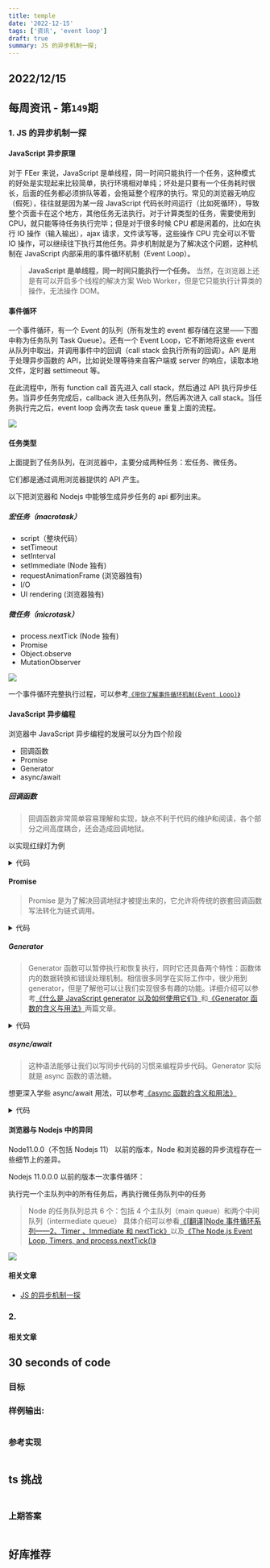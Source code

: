 ```yaml
---
title: temple
date: '2022-12-15'
tags: ['资讯', 'event loop']
draft: true
summary: JS 的异步机制一探;
---
```


<TOCInline toc={props.toc} asDisclosure toHeading={3} />

## 2022/12/15

## 每周资讯 - 第`149`期

### 1. JS 的异步机制一探

#### JavaScript 异步原理

对于 FEer 来说，JavaScript 是单线程，同一时间只能执行一个任务，这种模式的好处是实现起来比较简单，执行环境相对单纯；坏处是只要有一个任务耗时很长，后面的任务都必须排队等着，会拖延整个程序的执行。常见的浏览器无响应（假死），往往就是因为某一段 JavaScript 代码长时间运行（比如死循环），导致整个页面卡在这个地方，其他任务无法执行。对于计算类型的任务，需要使用到 CPU，就只能等待任务执行完毕；但是对于很多时候 CPU 都是闲着的，比如在执行 IO 操作（输入输出），ajax 请求，文件读写等，这些操作 CPU 完全可以不管 IO 操作，可以继续往下执行其他任务。异步机制就是为了解决这个问题，这种机制在 JavaScript 内部采用的事件循环机制（Event Loop）。

> **JavaScript 是单线程，同一时间只能执行一个任务。**
> 当然，在浏览器上还是有可以开启多个线程的解决方案 Web Worker，但是它只能执行计算类的操作，无法操作 DOM。

#### 事件循环

一个事件循环，有一个 Event 的队列（所有发生的 event 都存储在这里——下图中称为任务队列 Task Queue）。还有一个 Event Loop，它不断地将这些 event 从队列中取出，并调用事件中的回调（call stack 会执行所有的回调）。API 是用于处理异步函数的 API，比如说处理等待来自客户端或 server 的响应，读取本地文件，定时器 settimeout 等。

在此流程中，所有 function call 首先进入 call stack，然后通过 API 执行异步任务。当异步任务完成后，callback 进入任务队列，然后再次进入 call stack。当任务执行完之后，event loop 会再次去 task queue 重复上面的流程。

![](https://mmbiz.qpic.cn/mmbiz_png/lP9iauFI73z9nsZj5INI8dx15O06eZQoFaiald0XJ5qs8X6RctAazwKY9LAmujqO1NEhgh5XgaAtpt4GHTYVcFAA/640?wx_fmt=png&wxfrom=5&wx_lazy=1&wx_co=1)

#### 任务类型

上面提到了任务队列，在浏览器中，主要分成两种任务：宏任务、微任务。

它们都是通过调用浏览器提供的 API 产生。

以下把浏览器和 Nodejs 中能够生成异步任务的 api 都列出来。

##### 宏任务（macrotask）

- script（整块代码）
- setTimeout
- setInterval
- setImmediate (Node 独有)
- requestAnimationFrame (浏览器独有)
- I/O
- UI rendering (浏览器独有)

##### 微任务（microtask）

- process.nextTick (Node 独有)
- Promise
- Object.observe
- MutationObserver

![](https://mmbiz.qpic.cn/mmbiz_png/lP9iauFI73z9nsZj5INI8dx15O06eZQoFFzibXM5W27sUyuIKJmLklFiaEzOaJeTLTuGtSTsmOLZoible8R4v9qhZQ/640?wx_fmt=png&wxfrom=5&wx_lazy=1&wx_co=1)

一个事件循环完整执行过程，可以参考[`《带你了解事件循环机制(Event Loop)》`](https://blog.csdn.net/weixin_52092151/article/details/119788483)

#### JavaScript 异步编程

浏览器中 JavaScript 异步编程的发展可以分为四个阶段

- 回调函数
- Promise
- Generator
- async/await

##### 回调函数

> 回调函数非常简单容易理解和实现，缺点不利于代码的维护和阅读，各个部分之间高度耦合，还会造成回调地狱。

以实现红绿灯为例

<details>
  <summary>代码</summary>

```js
function red() {
  console.log('red')
}

function green() {
  console.log('green')
}

function yellow() {
  console.log('yellow')
}

const task = (timer, light, callback) => {
  setTimout(() => {
    switch (light) {
      case 'red':
        red()
        break
      case 'green':
        green()
        break
      case 'yellow':
        yellow()
        break
    }
    callback()
  }, timer)
}

const work = () => {
  task(3000, 'red', () => {
    task(1000, 'green', () => {
      task(2000, 'yellow', work)
    })
  })
}
work()
```

</details>

#### Promise

> Promise 是为了解决回调地狱才被提出来的，它允许将传统的嵌套回调函数写法转化为链式调用。

<details>
  <summary>代码</summary>

```js
function red() {
  console.log('red')
}

function green() {
  console.log('green')
}

function yellow() {
  console.log('yellow')
}

const task = (timer, light, callback) => {
  setTimout(() => {
    switch (light) {
      case 'red':
        red()
        break
      case 'green':
        green()
        break
      case 'yellow':
        yellow()
        break
    }
    callback()
  }, timer)
}

const work = () => {
  task(3000, 'red', () => {
    task(1000, 'green', () => {
      task(2000, 'yellow', work)
    })
  })
}
work()
```

</details>

##### Generator

> Generator 函数可以暂停执行和恢复执行，同时它还具备两个特性：函数体内的数据转换和错误处理机制。相信很多同学在实际工作中，很少用到 generator，但是了解他可以让我们实现很多有趣的功能。详细介绍可以参考[《什么是 JavaScript generator 以及如何使用它们》](https://zhuanlan.zhihu.com/p/45599048)和[《Generator 函数的含义与用法》](https://www.ruanyifeng.com/blog/2015/04/generator.html)两篇文章。

<details>
  <summary>代码</summary>

```js
const generator = function* () {
  yield promiseLight(3000, 'red')
  yield promiseLight(1000, 'green')
  yield promiseLight(2000, 'yellow')
  yield generator()
}

const generatorObj = generator()
generatorObj.next()
generatorObj.next()
generatorObj.next()
```

</details>

##### async/await

> 这种语法能够让我们以写同步代码的习惯来编程异步代码。Generator 实际就是 async 函数的语法糖。

想更深入学些 async/await 用法，可以参考[《async 函数的含义和用法》](https://www.ruanyifeng.com/blog/2015/05/async.html)

<details>
  <summary>代码</summary>

```js
const asyncTask = async () => {
  await promiseLight(3000, 'red')
  await promiseLight(1000, 'green')
  await promiseLight(2000, 'yellow')
}
asyncTask()
```

</details>

#### 浏览器与 Nodejs 中的异同

Node11.0.0（不包括 Nodejs 11） 以前的版本，Node 和浏览器的异步流程存在一些细节上的差异。

Nodejs 11.0.0.0 以前的版本一次事件循环：

执行完一个主队列中的所有任务后，再执行微任务队列中的任务

> Node 的任务队列总共 6 个：包括 4 个主队列（main queue）和两个中间队列（intermediate queue）
> 具体介绍可以参看[《[翻译]Node 事件循环系列——2、Timer 、Immediate 和 nextTick》](https://zhuanlan.zhihu.com/p/87579819)以及[《The Node.js Event Loop, Timers, and process.nextTick()》](https://nodejs.org/en/docs/guides/event-loop-timers-and-nexttick/)

![](https://mmbiz.qpic.cn/mmbiz_png/lP9iauFI73z9nsZj5INI8dx15O06eZQoFetq0sibSbMjibEDIyWUQ5yfib5d0ibo1qdEUic3ickaV5ib224SOG1mN6iaYMg/640?wx_fmt=png&wxfrom=5&wx_lazy=1&wx_co=1)

#### 相关文章

- [JS 的异步机制一探](https://mp.weixin.qq.com/s/jfXQgAR6Su8yvwgc24g-Lw)

### 2.

#### 相关文章

## 30 seconds of code

### 目标

### 样例输出:

```js

```

### 参考实现

```js

```

## ts 挑战

###

```ts

```

### 上期答案

####

```ts

```

## 好库推荐
